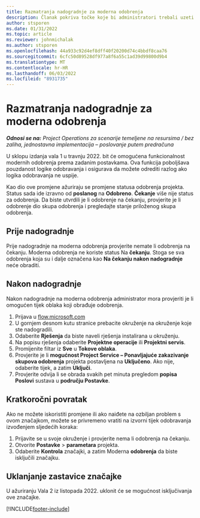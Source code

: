 ```yaml
---
title: Razmatranja nadogradnje za moderna odobrenja
description: Članak pokriva točke koje bi administratori trebali uzeti u obzir kada omogućuju funkcionalnost modernih odobrenja.
author: stsporen
ms.date: 01/31/2022
ms.topic: article
ms.reviewer: johnmichalak
ms.author: stsporen
ms.openlocfilehash: 44a933c92d4ef8dff40f20200d74c4bbdf8caa76
ms.sourcegitcommit: 6cfc50d89528df977a8f6a55c1ad39d99800d9b4
ms.translationtype: MT
ms.contentlocale: hr-HR
ms.lasthandoff: 06/03/2022
ms.locfileid: "8931735"
---
```

# <a name="upgrade-considerations-for-modern-approvals"></a>Razmatranja nadogradnje za moderna odobrenja 

_**Odnosi se na:** Project Operations za scenarije temeljene na resursima / bez zaliha, jednostavna implementacija – poslovanje putem predračuna_

U sklopu izdanja vala 1 u travnju 2022. bit će omogućena funkcionalnost modernih odobrenja prema zadanim postavkama. Ova funkcija poboljšava pouzdanost logike odobravanja i osigurava da možete odrediti razlog ako logika odobravanja ne uspije.

Kao dio ove promjene ažuriraju se promjene statusa odobrenja projekta. Status sada ide izravno od **poslanog** na **Odobreno**. **Čekanje** više nije status za odobrenja. Da biste utvrdili je li odobrenje na čekanju, provjerite je li odobrenje dio skupa odobrenja i pregledajte stanje priloženog skupa odobrenja.

## <a name="before-you-upgrade"></a>Prije nadogradnje

Prije nadogradnje na moderna odobrenja provjerite nemate li odobrenja na čekanju. Moderna odobrenja ne koriste status Na **čekanju**. Stoga se sva odobrenja koja su i dalje označena kao **Na čekanju nakon nadogradnje** neće obraditi.

## <a name="after-you-upgrade"></a>Nakon nadogradnje

Nakon nadogradnje na moderna odobrenja administrator mora provjeriti je li omogućen tijek oblaka koji obrađuje odobrenja.

1. Prijava u [flow.microsoft.com](https://flow.microsoft.com)
2. U gornjem desnom kutu stranice prebacite okruženje na okruženje koje ste nadogradili.
3. Odaberite **Rješenja** da biste naveli rješenja instalirana u okruženju.
4. Na popisu rješenja odaberite **Projektne operacije** ili **Projektni servis**.
5. Promijenite filtar iz **Sve** u **Tokove oblaka**.
6. Provjerite je li **mogućnost Project Service – Ponavljajuće zakazivanje skupova odobrenja** projekta postavljena na **Uključeno**. Ako nije, odaberite tijek, a zatim **Uključi**.
7. Provjerite odvija li se obrada svakih pet minuta pregledom **popisa Poslovi** sustava u **području Postavke**.

## <a name="short-term-rollback"></a>Kratkoročni povratak

Ako ne možete iskoristiti promjene ili ako naiđete na ozbiljan problem s ovom značajkom, možete se privremeno vratiti na izvorni tijek odobravanja izvođenjem sljedećih koraka:
1. Prijavite se u svoje okruženje i provjerite nema li odobrenja na čekanju.
2. Otvorite **Postavke** > **parametara** projekta.
3. Odaberite **Kontrola** značajki, a zatim Moderna **odobrenja** da biste isključili značajku.

## <a name="removing-the-feature-flag"></a>Uklanjanje zastavice značajke

U ažuriranju Vala 2 iz listopada 2022. uklonit će se mogućnost isključivanja ove značajke.

[!INCLUDE[footer-include](../includes/footer-banner.md)]
